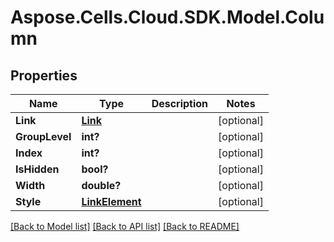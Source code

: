 # Aspose.Cells.Cloud.SDK.Model.Column
## Properties

Name | Type | Description | Notes
------------ | ------------- | ------------- | -------------
**Link** | [**Link**](Link.md) |  | [optional] 
**GroupLevel** | **int?** |  | [optional] 
**Index** | **int?** |  | [optional] 
**IsHidden** | **bool?** |  | [optional] 
**Width** | **double?** |  | [optional] 
**Style** | [**LinkElement**](LinkElement.md) |  | [optional] 

[[Back to Model list]](../README.md#documentation-for-models) [[Back to API list]](../README.md#documentation-for-api-endpoints) [[Back to README]](../README.md)

